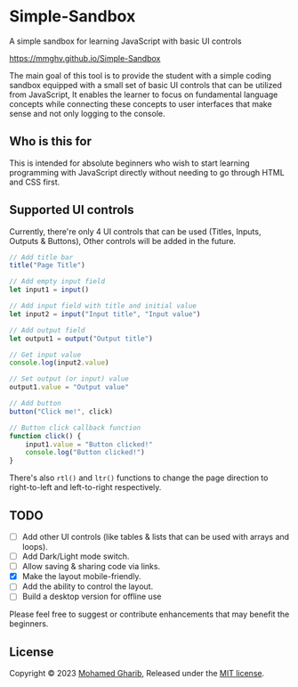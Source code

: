 # Simple-Sandbox

A simple sandbox for learning JavaScript with basic UI controls

https://mmghv.github.io/Simple-Sandbox

The main goal of this tool is to provide the student with a simple coding sandbox equipped with a small set of basic UI controls that can be utilized from JavaScript, It enables the learner to focus on fundamental language concepts while connecting these concepts to user interfaces that make sense and not only logging to the console.

## Who is this for

This is intended for absolute beginners who wish to start learning programming with JavaScript directly without needing to go through HTML and CSS first.

## Supported UI controls

Currently, there're only 4 UI controls that can be used (Titles, Inputs, Outputs & Buttons), Other controls will be added in the future.

```js
// Add title bar
title("Page Title")

// Add empty input field
let input1 = input()

// Add input field with title and initial value
let input2 = input("Input title", "Input value")

// Add output field
let output1 = output("Output title")

// Get input value
console.log(input2.value)

// Set output (or input) value
output1.value = "Output value"

// Add button
button("Click me!", click)

// Button click callback function
function click() {
    input1.value = "Button clicked!"
    console.log("Button clicked!")
}
```

There's also `rtl()` and `ltr()` functions to change the page direction to right-to-left and left-to-right respectively.

## TODO

- [ ] Add other UI controls (like tables & lists that can be used with arrays and loops).
- [ ] Add Dark/Light mode switch.
- [ ] Allow saving & sharing code via links.
- [x] Make the layout mobile-friendly.
- [ ] Add the ability to control the layout.
- [ ] Build a desktop version for offline use

Please feel free to suggest or contribute enhancements that may benefit the beginners.

## License

Copyright © 2023 [Mohamed Gharib](https://github.com/mmghv), Released under the [MIT license](LICENSE).